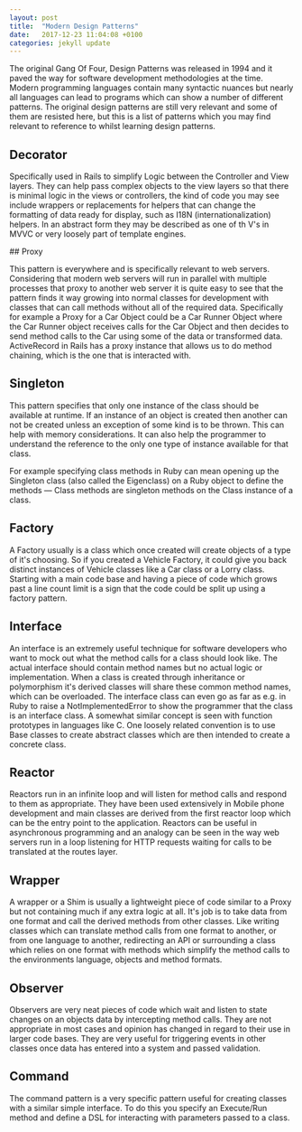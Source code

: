 ```yaml
---
layout: post
title:  "Modern Design Patterns"
date:   2017-12-23 11:04:08 +0100
categories: jekyll update
---
```

The original Gang Of Four, Design Patterns was released in 1994 and it paved the way for software development methodologies at the time. Modern programming languages contain many syntactic nuances but nearly all languages can lead to programs which can show a number of different patterns. The original design patterns are still very relevant and some of them are resisted here, but this is a list of patterns which you may find relevant to reference to whilst learning design patterns.

## Decorator

Specifically used in Rails to simplify Logic between the Controller and View layers. They can help pass complex objects to the view layers so that there is minimal logic in the views or controllers, the kind of code you may see include wrappers or replacements for helpers that can change the formatting of data ready for display, such as I18N (internationalization) helpers. In an abstract form they may be described as one of th V's in MVVC or very loosely part of template engines.

## Proxy

This pattern is everywhere and is specifically relevant to web servers. Considering that modern web servers will run in parallel with multiple processes that proxy to another web server it is quite easy to see that the pattern finds it way growing into normal classes for development with classes that can call methods without all of the required data. Specifically for example a Proxy for a Car Object could be a Car Runner Object where the Car Runner object receives calls for the Car Object and then decides to send method calls to the Car using some of the data or transformed data. ActiveRecord in Rails has a proxy instance that allows us to do method chaining, which is the one that is interacted with.

## Singleton

This pattern specifies that only one instance of the class should be available at runtime. If an instance of an object is created then another can not be created unless an exception of some kind is to be thrown. This can help with memory considerations. It can also help the programmer to understand the reference to the only one type of instance available for that class. 

For example specifying class methods in Ruby can mean opening up the Singleton class (also called the Eigenclass) on a Ruby object to define the methods — Class methods are singleton methods on the Class instance of a class.

## Factory

A Factory usually is a class which once created will create objects of a type of it's choosing. So if you created a Vehicle Factory, it could give you back distinct instances of Vehicle classes like a Car class or a Lorry class. Starting with a main code base and having a piece of code which grows past a line count limit is a sign that the code could be split up using a factory pattern.

## Interface

An interface is an extremely useful technique for software developers who want to mock out what the method calls for a class should look like. The actual interface should contain method names but no actual logic or implementation. When a class is created through inheritance or polymorphism it's derived classes will share these common method names, which can be overloaded. The interface class can even go as far as e.g. in Ruby to raise a NotImplementedError to show the programmer that the class is an interface class. A somewhat similar concept is seen with function prototypes in languages like C. One loosely related convention is to use Base classes to create abstract classes which are then intended to create a concrete class.

## Reactor

Reactors run in an infinite loop and will listen for method calls and respond to them as appropriate. They have been used extensively in Mobile phone development and main classes are derived from the first reactor loop which can be the entry point to the application. Reactors can be useful in asynchronous programming and an analogy can be seen in the way web servers run in a loop listening for HTTP requests waiting for calls to be translated at the routes layer.

## Wrapper

A wrapper or a Shim is usually a lightweight piece of code similar to a Proxy but not containing much if any extra logic at all. It's job is to take data from one format and call the derived methods from other classes. Like writing classes which can translate method calls from one format to another, or from one language to another, redirecting an API or surrounding a class which relies on one format with methods which simplify the method calls to the environments language, objects and method formats. 

## Observer

Observers are very neat pieces of code which wait and listen to state changes on an objects data by intercepting method calls. They are not appropriate in most cases and opinion has changed in regard to their use in larger code bases. They are very useful for triggering events in other classes once data has entered into a system and passed validation.

## Command

The command pattern is a very specific pattern useful for creating classes with a similar simple interface. To do this you specify an Execute/Run method and define a DSL for interacting with parameters passed to a class.